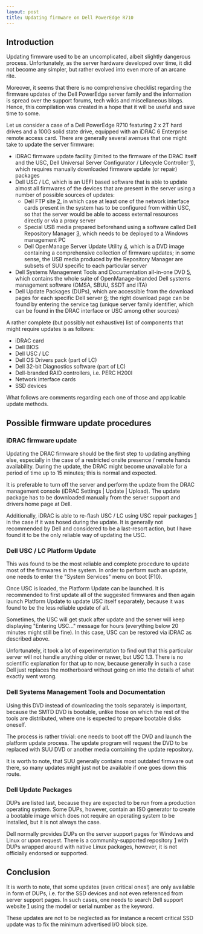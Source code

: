 ```yaml
---
layout: post
title: Updating firmware on Dell PowerEdge R710
---
```


Introduction
------------

Updating firmware used to be an uncomplicated, albeit slightly dangerous process. Unfortunately, as the server hardware developed over time, it did not become any simpler, but rather evolved into even more of an arcane rite.

Moreover, it seems that there is no comprehensive checklist regarding the firmware updates of the Dell PowerEdge server family and the information is spread over the support forums, tech wikis and miscellaneous blogs. Hence, this compilation was created in a hope that it will be useful and save time to some.

Let us consider a case of a Dell PowerEdge R710 featuring 2 x 2T hard drives and a 100G solid state drive, equipped with an iDRAC 6 Enterprise remote access card. There are generally several avenues that one might take to update the server firmware:

*   iDRAC firmware update facility (limited to the firmware of the DRAC itself and the USC, Dell Universal Server Configurator / Lifecycle Controller [1]), which requires manually downloaded firmware update (or repair) packages
*   Dell USC / LC, which is an UEFI based software that is able to update almost all firmwares of the devices that are present in the server using a number of possible sources of updates:
    - Dell FTP site [2], in which case at least one of the network interface cards present in the system has to be configured from within USC, so that the server would be able to access external resources directly or via a proxy server
    - Special USB media prepared beforehand using a software called Dell Repository Manager [3], which needs to be deployed to a Windows management PC
    - Dell OpenManage Server Update Utility [4], which is a DVD image containing a comprehensive collection of firmware updates; in some sense, the USB media produced by the Repository Manager are subsets of SUU specific to each particular server
*    Dell Systems Management Tools and Documentation all-in-one DVD [5], which contains the whole suite of OpenManage-branded Dell systems management software (OMSA, SBUU, SSDT and ITA)
*    Dell Update Packages (DUPs), which are accessible from the download pages for each specific Dell server [6]; the right download page can be found by entering the service tag (unique server family identifier, which can be found in the DRAC interface or USC among other sources)

[1]: http://support.dell.com/support/edocs/software/smusc/
[2]: ftp://ftp.dell.com
[3]: http://support.dell.com/support/edocs/SOFTWARE/smdrm/
[4]: http://support.dell.com/support/edocs/software/smsuu/
[5]: http://support.dell.com/support/edocs/software/smsom/
[6]: http://support.dell.com/

A rather complete (but possibly not exhaustive) list of components that might require updates is as follows:

*   iDRAC card
*   Dell BIOS
*   Dell USC / LC
*   Dell OS Drivers pack (part of LC)
*   Dell 32-bit Diagnostics software (part of LC)
*   Dell-branded RAID controllers, i.e. PERC H200I
*   Network interface cards
*   SSD devices

What follows are comments regarding each one of those and applicable update methods.

Possible firmware update procedures
-----------------------------------

### iDRAC firmware update

Updating the DRAC firmware should be the first step to updating anything else, especially in the case of a restricted onsite presence / remote hands availability. During the update, the DRAC might become unavailable for a period of time up to 15 minutes; this is normal and expected.

It is preferable to turn off the server and perform the update from the DRAC management console (iDRAC Settings | Update | Upload). The update package has to be downloaded manually from the server support and drivers home page at Dell.

Additionally, iDRAC is able to re-flash USC / LC using USC repair packages [1] in the case if it was hosed during the update. It is generally not recommended by Dell and considered to be a last-resort action, but I have found it to be the only reliable way of updating the USC.

[1]: ftp://ftp.dell.com/LifecycleController/

### Dell USC / LC Platform Update

This was found to be the most reliable and complete procedure to update most of the firmwares in the system. In order to perform such an update, one needs to enter the "System Services" menu on boot (F10).

Once USC is loaded, the Platform Update can be launched. It is recommended to first update all of the suggested firmwares and then again launch Platform Update to update USC itself separately, because it was found to be the less reliable update of all.

Sometimes, the USC will get stuck after update and the server will keep displaying "Entering USC..." message for hours (everything below 20 minutes might still be fine). In this case, USC can be restored via iDRAC as described above.

Unfortunately, it took a lot of experimentation to find out that this particular server will not handle anything older or newer, but USC 1.3. There is no scientific explanation for that up to now, because generally in such a case Dell just replaces the motherboard without going on into the details of what exactly went wrong.

### Dell Systems Management Tools and Documentation

Using this DVD instead of downloading the tools separately is important, because the SMTD DVD is bootable, unlike those on which the rest of the tools are distributed, where one is expected to prepare bootable disks oneself.

The process is rather trivial: one needs to boot off the DVD and launch the platform update process. The update program will request the DVD to be replaced with SUU DVD or another media containing the update repository.

It is worth to note, that SUU generally contains most outdated firmware out there, so many updates might just not be available if one goes down this route.

### Dell Update Packages

DUPs are listed last, because they are expected to be run from a production operating system. Some DUPs, however, contain an ISO generator to create a bootable image which does not require an operating system to be installed, but it is not always the case.

Dell normally provides DUPs on the server support pages for Windows and Linux or upon request. There is a community-supported repository [1] with DUPs wrapped around with native Linux packages, however, it is not officially endorsed or supported.

[1]: http://linux.dell.com/wiki/index.php/Repository

Conclusion
----------

It is worth to note, that some updates (even critical ones!) are only available in form of DUPs, i.e. for the SSD devices and not even referenced from server support pages. In such cases, one needs to search Dell support website [1] using the model or serial number as the keyword.

[1]: http://support.dell.com/

These updates are not to be neglected as for instance a recent critical SSD update was to fix the minimum advertised I/O block size.

